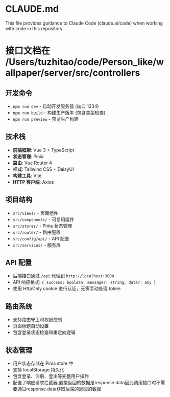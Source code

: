 # CLAUDE.md

This file provides guidance to Claude Code (claude.ai/code) when working with code in this repository.

# 接口文档在 /Users/tuzhitao/code/Person_like/wallpaper/server/src/controllers

## 开发命令

- `npm run dev` - 启动开发服务器 (端口 1234)
- `npm run build` - 构建生产版本 (包含类型检查)
- `npm run preview` - 预览生产构建

## 技术栈

- **前端框架**: Vue 3 + TypeScript
- **状态管理**: Pinia
- **路由**: Vue Router 4
- **样式**: Tailwind CSS + DaisyUI
- **构建工具**: Vite
- **HTTP 客户端**: Axios

## 项目结构

- `src/views/` - 页面组件
- `src/components/` - 可复用组件
- `src/stores/` - Pinia 状态管理
- `src/router/` - 路由配置
- `src/config/api/` - API 配置
- `src/services/` - 服务层

## API 配置

- 后端接口通过 `/api` 代理到 `http://localhost:3000`
- API 响应格式: `{ success: boolean, message?: string, data?: any }`
- 使用 HttpOnly cookie 进行认证，无需手动处理 token

## 路由系统

- 支持路由守卫和权限控制
- 页面标题自动设置
- 包含登录状态检查和重定向逻辑

## 状态管理

- 用户状态存储在 Pinia store 中
- 支持 localStorage 持久化
- 包含登录、注册、登出等完整用户操作
- 配置了响应请求拦截器,直接返回的数据是response.data因此调用接口时不需要通过response.data获取后端的返回的数据
